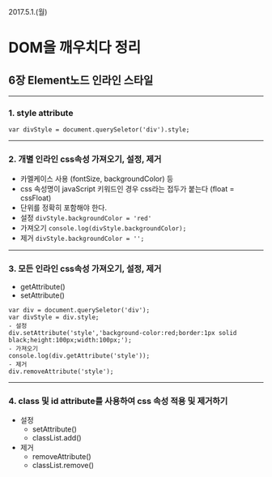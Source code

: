 2017.5.1.(월)
# DOM을 깨우치다 정리
## 6장 Element노드 인라인 스타일

---

### 1. style attribute
  `var divStyle = document.querySeletor('div').style;`

---

### 2. 개별 인라인 css속성 가져오기, 설정, 제거
  - 카멜케이스 사용 (fontSize, backgroundColor) 등
  - css 속성명이 javaScript 키워드인 경우 css라는 접두가 붙는다 (float = cssFloat)
  - 단위를 정확히 포함해야 한다.
  - 설정
  `divStyle.backgroundColor = 'red'`
  - 가져오기
  `console.log(divStyle.backgroundColor);`
  - 제거
  `divStyle.backgroundColor = '';`

---

### 3. 모든 인라인 css속성 가져오기, 설정, 제거
  - getAttribute()
  - setAttribute()
  ```
  var div = document.querySeletor('div');
  var divStyle = div.style;
  - 설정
  div.setAttribute('style','background-color:red;border:1px solid black;height:100px;width:100px;');
  - 가져오기
  console.log(div.getAttribute('style'));
  - 제거
  div.removeAttribute('style');
  ```

---

### 4. class 및 id attribute를 사용하여 css 속성 적용 및 제거하기
  - 설정
    - setAttribute()
    - classList.add()
  - 제거
    - removeAttribute()
    - classList.remove()
